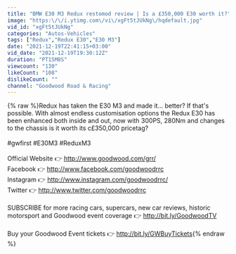 ```yaml
---
title: "BMW E30 M3 Redux restomod review | Is a £350,000 E30 worth it?"
image: "https:\/\/i.ytimg.com\/vi\/xgFt5tJUkNg\/hqdefault.jpg"
vid_id: "xgFt5tJUkNg"
categories: "Autos-Vehicles"
tags: ["Redux","Redux E30","E30 M3"]
date: "2021-12-19T22:41:15+03:00"
vid_date: "2021-12-19T19:30:12Z"
duration: "PT15M8S"
viewcount: "130"
likeCount: "108"
dislikeCount: ""
channel: "Goodwood Road & Racing"
---
```

{% raw %}Redux has taken the E30 M3 and made it... better? If that's possible. With almost endless customisation options the Redux E30 has been enhanced both inside and out, now with 300PS, 280Nm and changes to the chassis is it worth its c£350,000 pricetag?<br /><br />#gwfirst #E30M3 #ReduxM3<br /><br />Official Website 👉 <a rel="nofollow" target="blank" href="http://www.goodwood.com/grr/">http://www.goodwood.com/grr/</a><br />Facebook 👉 <a rel="nofollow" target="blank" href="http://www.facebook.com/goodwoodrrc">http://www.facebook.com/goodwoodrrc</a><br />Instagram 👉 <a rel="nofollow" target="blank" href="http://www.instagram.com/goodwoodrrc/">http://www.instagram.com/goodwoodrrc/</a> <br />Twitter 👉 <a rel="nofollow" target="blank" href="http://www.twitter.com/goodwoodrrc">http://www.twitter.com/goodwoodrrc</a><br /><br />SUBSCRIBE for more racing cars, supercars, new car reviews, historic motorsport and Goodwood event coverage  👉 <a rel="nofollow" target="blank" href="http://bit.ly/GoodwoodTV">http://bit.ly/GoodwoodTV</a><br /><br />Buy your Goodwood Event tickets 👉 <a rel="nofollow" target="blank" href="http://bit.ly/GWBuyTickets">http://bit.ly/GWBuyTickets</a>{% endraw %}
